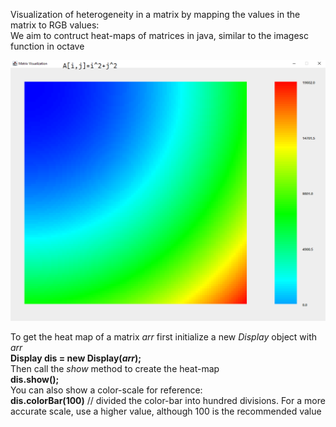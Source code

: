 Visualization of heterogeneity in a matrix by mapping the values in the matrix to RGB values: <br>
We aim to contruct heat-maps of matrices in java, similar to the imagesc function in octave
<p align="center"><img src="MatVis2.png"></p>

To get the heat map of a matrix _arr_ first initialize a new *Display* object with _arr_ <br>
**Display dis = new Display(_arr_);** <br>
Then call the _show_ method to create the heat-map <br>
**dis.show();** <br>
You can also show a color-scale for reference: <br>
**dis.colorBar(100)** // divided the color-bar into hundred divisions. For a more accurate scale, use a higher value, although 100 is the recommended value
